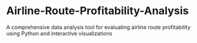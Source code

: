 # Airline-Route-Profitability-Analysis
A comprehensive data analysis tool for evaluating airline route profitability using Python and interactive visualizations
